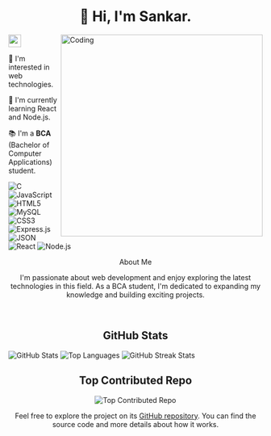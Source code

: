 <p align="center">
</p>
<h1 align="center">👋 Hi, I'm Sankar.</h1>
<img align="right" alt="Coding" width="400" src="https://i.postimg.cc/X7jznpZj/cat.gif">
<img src="https://visitcount.itsvg.in/api?id=sankar-raul&pretty=true" alt="profile-views" height="25px"/>

<p align="left">🌟 I'm interested in web technologies.</p>

<p align="left">🚀 I'm currently learning React and Node.js.</p>

<p align="left">📚 I'm a <b>BCA</b> (Bachelor of Computer Applications) student.</p>

<p align="left">
  <img src="https://img.shields.io/badge/c-%2300599C.svg?style=flat&logo=c&logoColor=white" alt="C">
  <img src="https://img.shields.io/badge/javascript-%23ED8B00.svg?style=flat&logo=javascript&logoColor=white" alt="JavaScript">
  <img src="https://img.shields.io/badge/html5-%23E34F26.svg?style=flat&logo=html5&logoColor=white" alt="HTML5">
  <img src="https://img.shields.io/badge/mysql-%2300f.svg?style=flat&logo=mysql&logoColor=white" alt="MySQL">

  <img src="https://img.shields.io/badge/css3-%231572B6.svg?style=flat&logo=css3&logoColor=white" alt="CSS3">
  <img src="https://img.shields.io/badge/express.js-%23404d59.svg?style=flat&logo=express&logoColor=white" alt="Express.js">
  <img src="https://img.shields.io/badge/json-%23000000.svg?style=flat&logo=json&logoColor=#fff" alt="JSON">
<img src="https://img.shields.io/badge/react-%2361DAFB.svg?style=flat&logo=react&logoColor=white" alt="React">
<img src="https://img.shields.io/badge/node.js-%2343853D.svg?style=flat&logo=node.js&logoColor=white" alt="Node.js">
</p>

<p align="center">About Me</p>

<p align="center">
  I'm passionate about web development and enjoy exploring the latest technologies in this field. As a BCA student, I'm dedicated to expanding my knowledge and building exciting projects.
</p>

<br>

<h2 align="center">GitHub Stats</h2>

<div align="left" stylr="display: flex; justify-content: space-evenly">
  <img src="https://github-readme-stats.vercel.app/api?username=sankar-raul&theme=radical&hide_border=false&include_all_commits=false&count_private=false" alt="GitHub Stats">
    <img src="https://github-readme-stats.vercel.app/api/top-langs/?username=sankar-raul&theme=radical&hide_border=false&include_all_commits=false&count_private=false&layout=compact" alt="Top Languages">
  <img src="https://github-readme-streak-stats.herokuapp.com/?user=sankar-raul&theme=radical&hide_border=false" alt="GitHub Streak Stats">
</div>

<h2 align="center">Top Contributed Repo</h2>

<div align="center">
  <img src="https://github-contributor-stats.vercel.app/api?username=sankar-raul&limit=5&theme=dracula&combine_all_yearly_contributions=true" alt="Top Contributed Repo">
</div>
<p align="center">
  Feel free to explore the project on its <a href="https://github.com/sankar-raul?tab=repositories">GitHub repository</a>. You can find the source code and more details about how it works.
</p>
